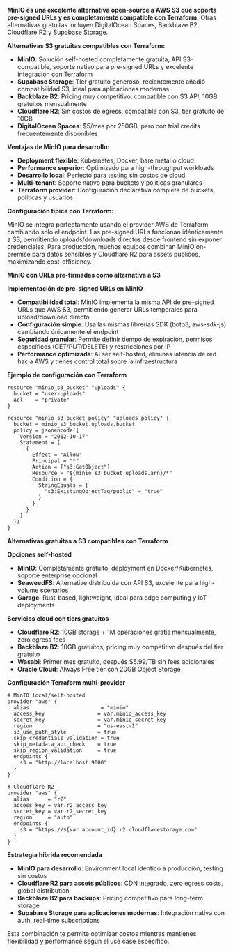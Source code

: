 **MinIO es una excelente alternativa open-source a AWS S3 que soporta pre-signed URLs y es completamente compatible con Terraform.** Otras alternativas gratuitas incluyen DigitalOcean Spaces, Backblaze B2, Cloudflare R2 y Supabase Storage.

**Alternativas S3 gratuitas compatibles con Terraform:**

- **MinIO**: Solución self-hosted completamente gratuita, API S3-compatible, soporte nativo para pre-signed URLs y excelente integración con Terraform
- **Supabase Storage**: Tier gratuito generoso, recientemente añadió compatibilidad S3, ideal para aplicaciones modernas
- **Backblaze B2**: Pricing muy competitivo, compatible con S3 API, 10GB gratuitos mensualmente
- **Cloudflare R2**: Sin costos de egress, compatible con S3, tier gratuito de 10GB
- **DigitalOcean Spaces**: $5/mes por 250GB, pero con trial credits frecuentemente disponibles

**Ventajas de MinIO para desarrollo:**

- **Deployment flexible**: Kubernetes, Docker, bare metal o cloud
- **Performance superior**: Optimizado para high-throughput workloads
- **Desarrollo local**: Perfecto para testing sin costos de cloud
- **Multi-tenant**: Soporte nativo para buckets y políticas granulares
- **Terraform provider**: Configuración declarativa completa de buckets, políticas y usuarios

**Configuración típica con Terraform:**

MinIO se integra perfectamente usando el provider AWS de Terraform cambiando solo el endpoint. Las pre-signed URLs funcionan idénticamente a S3, permitiendo uploads/downloads directos desde frontend sin exponer credenciales. Para producción, muchos equipos combinan MinIO on-premise para datos sensibles y Cloudflare R2 para assets públicos, maximizando cost-efficiency.

**MinIO con URLs pre-firmadas como alternativa a S3**

**Implementación de pre-signed URLs en MinIO**

- **Compatibilidad total**: MinIO implementa la misma API de pre-signed URLs que AWS S3, permitiendo generar URLs temporales para upload/download directo
- **Configuración simple**: Usa las mismas librerías SDK (boto3, aws-sdk-js) cambiando únicamente el endpoint
- **Seguridad granular**: Permite definir tiempo de expiración, permisos específicos (GET/PUT/DELETE) y restricciones por IP
- **Performance optimizada**: Al ser self-hosted, eliminas latencia de red hacia AWS y tienes control total sobre la infraestructura

**Ejemplo de configuración con Terraform**
```hcl
resource "minio_s3_bucket" "uploads" {
  bucket = "user-uploads"
  acl    = "private"
}

resource "minio_s3_bucket_policy" "uploads_policy" {
  bucket = minio_s3_bucket.uploads.bucket
  policy = jsonencode({
    Version = "2012-10-17"
    Statement = [
      {
        Effect = "Allow"
        Principal = "*"
        Action = ["s3:GetObject"]
        Resource = "${minio_s3_bucket.uploads.arn}/*"
        Condition = {
          StringEquals = {
            "s3:ExistingObjectTag/public" = "true"
          }
        }
      }
    ]
  })
}
```
**Alternativas gratuitas a S3 compatibles con Terraform**

**Opciones self-hosted**

- **MinIO**: Completamente gratuito, deployment en Docker/Kubernetes, soporte enterprise opcional
- **SeaweedFS**: Alternative distribuida con API S3, excelente para high-volume scenarios
- **Garage**: Rust-based, lightweight, ideal para edge computing y IoT deployments

**Servicios cloud con tiers gratuitos**

- **Cloudflare R2**: 10GB storage + 1M operaciones gratis mensualmente, zero egress fees
- **Backblaze B2**: 10GB gratuitos, pricing muy competitivo después del tier gratuito
- **Wasabi**: Primer mes gratuito, después $5.99/TB sin fees adicionales
- **Oracle Cloud**: Always Free tier con 20GB Object Storage

**Configuración Terraform multi-provider**
```hcl
# MinIO local/self-hosted
provider "aws" {
  alias                       = "minio"
  access_key                 = var.minio_access_key
  secret_key                 = var.minio_secret_key
  region                     = "us-east-1"
  s3_use_path_style          = true
  skip_credentials_validation = true
  skip_metadata_api_check    = true
  skip_region_validation     = true
  endpoints {
    s3 = "http://localhost:9000"
  }
}

# Cloudflare R2
provider "aws" {
  alias      = "r2"
  access_key = var.r2_access_key
  secret_key = var.r2_secret_key
  region     = "auto"
  endpoints {
    s3 = "https://${var.account_id}.r2.cloudflarestorage.com"
  }
}
```
**Estrategia híbrida recomendada**

- **MinIO para desarrollo**: Environment local idéntico a producción, testing sin costos
- **Cloudflare R2 para assets públicos**: CDN integrado, zero egress costs, global distribution
- **Backblaze B2 para backups**: Pricing competitivo para long-term storage
- **Supabase Storage para aplicaciones modernas**: Integración nativa con auth, real-time subscriptions

Esta combinación te permite optimizar costos mientras mantienes flexibilidad y performance según el use case específico.